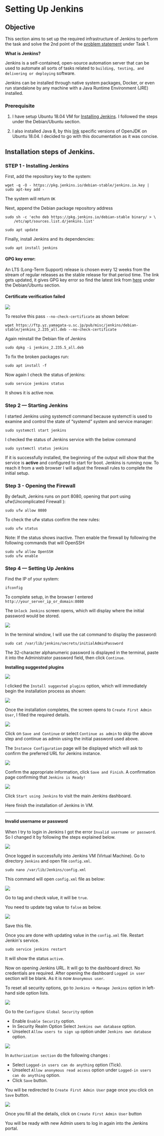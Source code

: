 # Setting Up Jenkins 

## Objective

This section aims to set up the required infrastructure of Jenkins to perform the task and solve the 2nd point of the [problem statement](https://intern-appsecco.netlify.app/problem-statement/) under Task 1.

**What is Jenkins?**

Jenkins is a self-contained, open-source automation server that can be used to automate all sorts of tasks related to `building, testing, and delivering or deploying` software.

Jenkins can be installed through native system packages, Docker, or even run standalone by any machine with a Java Runtime Environment (JRE) installed.

### Prerequisite

1. I have setup Ubuntu 18.04 VM for [Installing Jenkins](https://www.jenkins.io/doc/book/installing/). I followed the steps under the Debian/Ubuntu section.

2. I also installed Java 8, by this [link](https://www.digitalocean.com/community/tutorials/how-to-install-java-with-apt-on-ubuntu-18-04#installing-specific-versions-of-openjdk) specific versions of OpenJDK on Ubuntu 18.04. I decided to go with this documentation as it was concise. 

## Installation steps of Jenkins.

### STEP 1 - Installing Jenkins

First, add the repository key to the system:

```
wget -q -O - https://pkg.jenkins.io/debian-stable/jenkins.io.key | sudo apt-key add -
```

The system will return `OK` 

Next, append the Debian package repository address

```
sudo sh -c 'echo deb https://pkg.jenkins.io/debian-stable binary/ > \
    /etc/apt/sources.list.d/jenkins.list'

sudo apt update
```

Finally, install Jenkins and its dependencies:

```
sudo apt install jenkins
```
#### **GPG key error:**

An LTS (Long-Term Support) release is chosen every 12 weeks from the stream of regular releases as the stable release for that period time. The link gets updated, it gives GPG key error so find the latest link from [here](https://www.jenkins.io/doc/book/installing/#debianubuntu) under the Debian/Ubuntu section.

#### **Certificate verification failed**

![](Images/2020-08-19_13-05.png)

To resolve this pass `--no-check-certificate` as shown below:

```
wget https://ftp.yz.yamagata-u.sc.jp/pub/misc/jenkins/debian-stable/jenkins_2.235_all.deb --no-check-certificate
```

Again reinstall the Debian file of Jenkins
```
sudo dpkg -i jenkins_2.235.5_all.deb
```

To fix the broken packages run:

```
sudo apt install -f
```

Now again I check the status of jenkins:

```
sudo service jenkins status
```

It shows it is active now.

### Step 2 — Starting Jenkins

I started Jenkins using systemctl command because systemctl is used to examine and control the state of “systemd” system and service manager:

```
sudo systemctl start jenkins
```

I checked the status of Jenkins service with the below command
```
sudo systemctl status jenkins
``` 

If it is successfully installed, the beginning of the output will show that the service is **active** and configured to start for boot. Jenkins is running now. To reach it from a web browser I will adjust the firewall rules to complete the initial setup.

### Step 3 - Opening the Firewall

By default, Jenkins runs on port 8080, opening that port using ufw(Uncomplicated Firewall ):

```
sudo ufw allow 8080
```

To check the ufw status confirm the new rules:

```
sudo ufw status
```

Note: If the status shows inactive. Then enable the firewall by following the following commands that will OpenSSH

```
sudo ufw allow OpenSSH
sudo ufw enable
```

### Step 4 — Setting Up Jenkins

Find the IP of your system:

```
ifconfig
```

To complete setup, in the browser I entered `http://your_server_ip_or_domain:8080`

The `Unlock Jenkins` screen opens, which will display where the initial password would be stored.

![](Images/2020-08-19_13-58.png)

In the terminal window, I will use the cat command to display the password:

```
sudo cat /var/lib/jenkins/secrets/initialAdminPassword
```

The 32-character alphanumeric password is displayed in the terminal, paste it into the Administrator password field, then click `Continue`. 

**Installing suggested plugins**

![](Images/2020-08-19_14-05.png)

I clicked the `Install suggested plugins` option, which will immediately begin the installation process as shown:

![](Images/2020-08-19_14-26.png)

Once the installation completes, the screen opens to `Create First Admin User`, I filled the required details.

![](Images/2020-08-19_14-26_1.png)

Click on `Save and Continue` or select `Continue as admin` to skip the above step and continue as admin using the initial password used above.

The `Instance Configuration` page will be displayed which will ask to confirm the preferred URL for Jenkins instance.

![](Images/2020-08-19_14-28.png)

Confirm the appropriate information, click `Save and Finish`. A confirmation page confirming that `Jenkins is Ready!`

![](Images/2020-08-19_14-29.png)

Click `Start using Jenkins` to visit the main Jenkins dashboard.

Here finish the installation of Jenkins in VM.

------------- 

#### **Invalid username or password**

When I try to login in Jenkins I got the error `Invalid username or password`. So I changed it by following the steps explained below.

![](Images/2020-08-20_00-48.png)

Once logged in successfully into Jenkins VM (Virtual Machine). Go to directory `Jenkins` and open file `config.xml`.

```
sudo nano /var/lib/Jenkins/config.xml
```

This command will open `config.xml` file as below:

![](Images/2020-08-20_00-53.png)

Go to <useSecurity> tag and check value, it will be `true`. 

You need to update <useSecurity> tag value to `false` as below.

![](Images/2020-08-20_00-54.png)
 
Save this file.

Once you are done with updating value in the `config.xml` file. Restart Jenkin's service.

```
sudo service jenkins restart
```

It will show the status `active`.

Now on opening Jenkins URL. It will go to the dashboard direct. No credentials are required. After opening the dashboard `Logged in user` section will be blank. As it is now `Anonymous user`.

To reset all security options, go to `Jenkins` -> `Manage Jenkins` option in left-hand side option lists. 

![](Images/2020-08-20_10-10.png)

Go to the `Configure Global Security` option

* Enable `Enable Security` option.
* In Security Realm Option Select `Jenkins own database` option.
* Unselect `Allow users to sign up` option under `Jenkins own database` option.
  
![](Images/2020-08-20_10-12.png)

In `Authorization section` do the following changes :

* Select `Logged-in users can do anything` option (Tick).
* Unselect `Allow anonymous read access` option under `Logged-in users can do anything` option.
* Click `Save` button. 

You will be redirected to `Create First Admin User` page once you click on `Save` button.

![](Images/2020-08-20_01-04.png)

Once you fill all the details, click on `Create First Admin User` button

You will be ready with new Admin users to log in again into the Jenkins portal. 


